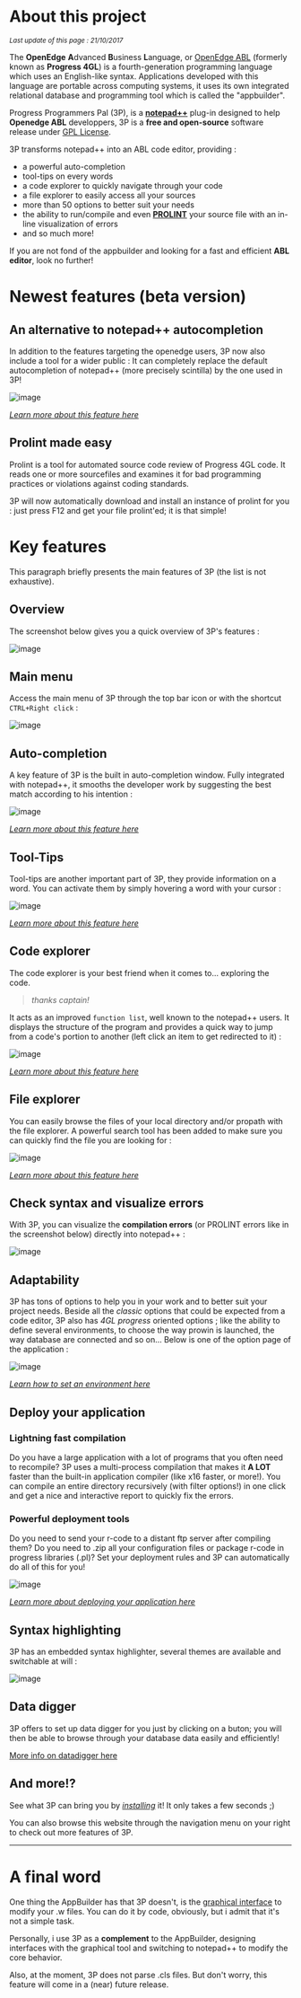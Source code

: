 # About this project #

*<small>Last update of this page : 21/10/2017</small>*

The **OpenEdge** **A**dvanced **B**usiness **L**anguage, or [OpenEdge ABL](https://www.progress.com/openedge) (formerly known as **Progress 4GL**) is a fourth-generation programming language which uses an English-like syntax. Applications developed with this language are portable across computing systems, it uses its own integrated relational database and programming tool which is called the "appbuilder".

Progress Programmers Pal (3P), is a **[notepad++](https://notepad-plus-plus.org/ "Notepad++ home page")** plug-in designed to help **Openedge ABL** developpers, 3P is a **free and open-source** software release under [GPL License](http://www.gnu.org/copyleft/gpl.html).

3P transforms notepad++ into an ABL code editor, providing :

* a powerful auto-completion
* tool-tips on every words
* a code explorer to quickly navigate through your code
* a file explorer to easily access all your sources
* more than 50 options to better suit your needs
* the ability to run/compile and even **[PROLINT](http://www.oehive.org/book/export/html/223)** your source file with an in-line visualization of errors
* and so much more!

If you are not fond of the appbuilder and looking for a fast and efficient **ABL editor**, look no further!


# Newest features (beta version) #

## An alternative to notepad++ autocompletion ##

In addition to the features targeting the openedge users, 3P now also include a tool for a wider public : It can completely replace the default autocompletion of notepad++ (more precisely scintilla) by the one used in 3P!

![image](content_images/gif/npp-autocompletion-ex2.gif)

*[Learn more about this feature here](#/alternative-autocompletion)*

## Prolint made easy ##

Prolint is a tool for automated source code review of Progress 4GL code. It reads one or more sourcefiles and examines it for bad programming practices or violations against coding standards.

3P will now automatically download and install an instance of prolint for you : just press F12 and get your file prolint'ed; it is that simple!

# Key features  #

This paragraph briefly presents the main features of 3P (the list is not exhaustive).


## Overview ##

The screenshot below gives you a quick overview of 3P's features :

![image](content_images/home/overview.png)

## Main menu ##

Access the main menu of 3P through the top bar icon or with the shortcut `CTRL+Right click` :

![image](content_images/gif/main-menu.gif)

## Auto-completion ##

A key feature of 3P is the built in auto-completion window. Fully integrated with notepad++, it smooths the developer work by suggesting the best match according to his intention :

![image](content_images/gif/auto-comp_demo.gif)

*[Learn more about this feature here](#/autocompletion)*


## Tool-Tips ##

Tool-tips are another important part of 3P, they provide information on a word. You can activate them by simply hovering a word with your cursor :

![image](content_images/home/tooltips.png)

*[Learn more about this feature here](#/tooltips)*


## Code explorer ##

The code explorer is your best friend when it comes to... exploring the code.

> *thanks captain!*

It acts as an improved `function list`, well known to the notepad++ users. It displays the structure of the program and provides a quick way to jump from a code's portion to another (left click an item to get redirected to it) :

![image](content_images/gif/code-explorer.gif)

*[Learn more about this feature here](#/code-explorer)*


## File explorer ##

You can easily browse the files of your local directory and/or propath with the file explorer. A powerful search tool has been added to make sure you can quickly find the file you are looking for :

![image](content_images/home/file_explorer.png)

*[Learn more about this feature here](#/file-explorer)*


## Check syntax and visualize errors ##

With 3P, you can visualize the **compilation errors** (or PROLINT errors like in the screenshot below) directly into notepad++ :

![image](content_images/home/compilation_errors.png)


## Adaptability ##

3P has tons of options to help you in your work and to better suit your project needs. Beside all the *classic* options that could be expected from a code editor, 3P also has *4GL progress* oriented options ; like the ability to define several environments, to choose the way prowin is launched, the way database are connected and so on... Below is one of the option page of the application :

![image](content_images/home/set_environmment.png)

*[Learn how to set an environment here](#/set-environment)*


## Deploy your application ##


### Lightning fast compilation ###


Do you have a large application with a lot of programs that you often need to recompile? 3P uses a multi-process compilation that makes it **A LOT** faster than the built-in application compiler (like x16 faster, or more!). You can compile an entire directory recursively (with filter options!) in one click and get a nice and interactive report to quickly fix the errors.


### Powerful deployment tools ###

Do you need to send your r-code to a distant ftp server after compiling them? Do you need to .zip all your configuration files or package r-code in progress libraries (.pl)? Set your deployment rules and 3P can automatically do all of this for you!

![image](content_images/home/deploy_application.png)

*[Learn more about deploying your application here](#/deployment)*


## Syntax highlighting ##

3P has an embedded syntax highlighter, several themes are available and switchable at will :

![image](content_images/home/syntax_themes.png)


## Data digger ##

3P offers to set up data digger for you just by clicking on a buton; you will then be able to browse through your database data easily and efficiently!

[More info on datadigger here](https://datadigger.wordpress.com/)


## And more!? ##

See what 3P can bring you by *[installing](#/installation)* it! It only takes a few seconds ;)

You can also browse this website through the navigation menu on your right to check out more features of 3P.

***


# A final word #

One thing the AppBuilder has that 3P doesn't, is the [graphical interface](https://documentation.progress.com/output/ua/OpenEdge_latest/index.html#page/gsstu/overview-of-the-openedge-appbuilder.html) to modify your .w files. You can do it by code, obviously, but i admit that it's not a simple task.

Personally, i use 3P as a **complement** to the AppBuilder, designing interfaces with the graphical tool and switching to notepad++ to modify the core behavior.

Also, at the moment, 3P does not parse .cls files. But don't worry, this feature will come in a (near) future release.
